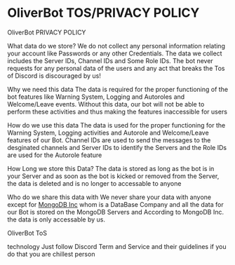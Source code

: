 # OliverBot TOS/PRIVACY POLICY 


OliverBot PRIVACY POLICY 

What data do we store?
We do not collect any personal information relating your account like Passwords or any other Credentials. The data we collect includes the Server IDs, Channel IDs and Some Role IDs. The bot never requests for any personal data of the users and any act that breaks the Tos of Discord is discouraged by us!

Why we need this data
The data is required for the proper functioning of the bot features like Warning System, Logging and Autoroles and Welcome/Leave events. Without this data, our bot will not be able to perform these activities and thus making the features inaccessible for users

How do we use this data
The data is used for the proper functioning for the Warning System, Logging activities and Autorole and Welcome/Leave features of our Bot. 
Channel IDs are used to send the messages to the desginated channels and Server IDs to identify the Servers and the Role IDs are used for the Autorole feature

How Long we store this Data?
The data is stored as long as the bot is in your Server and as soon as the bot is kicked or removed from the Server, the data is deleted and is no longer to accessable to anyone

Who do we share this data with
We never share your data with anyone except for [MongoDB Inc](https://mongodb.com) whom is a DataBase Company and all the data for our Bot is stored on the MongoDB Servers and According to MongoDB Inc. the data is only accessable by us.


OliverBot ToS 

technology Just follow Discord Term and Service and their guidelines if you do that you are chillest person
